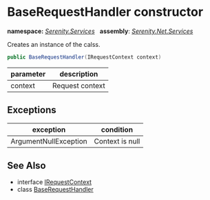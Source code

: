 # BaseRequestHandler constructor
**namespace:** *[Serenity.Services](../../README.md#serenity.services-namespace)*   **assembly**: *[Serenity.Net.Services](../../README.md)*

Creates an instance of the calss.

```csharp
public BaseRequestHandler(IRequestContext context)
```

| parameter | description |
| --- | --- |
| context | Request context |

## Exceptions

| exception | condition |
| --- | --- |
| ArgumentNullException | Context is null |

## See Also

* interface [IRequestContext](../IRequestContext.md)
* class [BaseRequestHandler](../BaseRequestHandler.md)